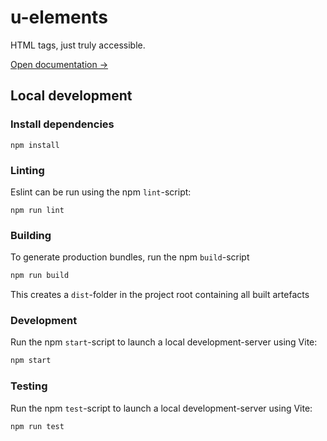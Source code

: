 # u-elements

HTML tags, just truly accessible.

[Open documentation →](https://u-elements.github.io/u-elements/)

## Local development

### Install dependencies

```SH
npm install
```

### Linting

Eslint can be run using the npm `lint`-script:

```SH
npm run lint
```

### Building

To generate production bundles, run the npm `build`-script

```sh
npm run build
```

This creates a `dist`-folder in the project root containing all built artefacts

### Development

Run the npm `start`-script to launch a local development-server using Vite:

```sh
npm start
```

### Testing

Run the npm `test`-script to launch a local development-server using Vite:

```sh
npm run test
```